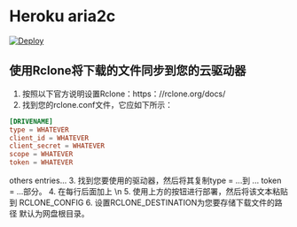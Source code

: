 # Heroku aria2c

[![Deploy](https://www.herokucdn.com/deploy/button.svg)](https://heroku.com/deploy)

## 使用Rclone将下载的文件同步到您的云驱动器

1. 按照以下官方说明设置Rclone：https：//rclone.org/docs/
2. 找到您的rclone.conf文件，它应如下所示：
```conf
[DRIVENAME]
type = WHATEVER
client_id = WHATEVER
client_secret = WHATEVER
scope = WHATEVER
token = WHATEVER
```
others entries...
3. 找到您要使用的驱动器，然后将其复制type = ...到 ... token = ...部分。
4. 在每行后面加上 \n
5. 使用上方的按钮进行部署，然后将该文本粘贴到 RCLONE_CONFIG
6. 设置RCLONE_DESTINATION为您要存储下载文件的路径 默认为网盘根目录。
